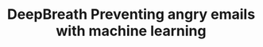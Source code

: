 ---
layout: post
title: DeepBreath Preventing angry emails with machine learning 
external_url: https://cloud.google.com/blog/big-data/2017/04/deepbreath-preventing-angry-emails-with-machine-learning
external_site: Google Cloud ML Blog
---